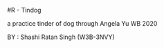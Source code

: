 #R - Tindog

a practice tinder of dog
through Angela Yu WB 2020

BY : Shashi Ratan Singh (W3B-3NVY)
